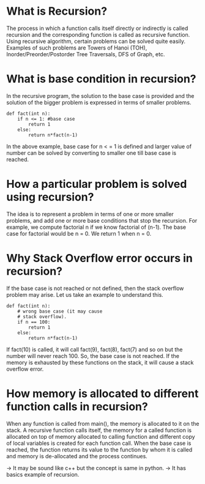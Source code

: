 # What is Recursion?
The process in which a function calls itself directly or indirectly is called recursion and the corresponding function is called as recursive function. Using recursive algorithm, certain problems can be solved quite easily. Examples of such problems are Towers of Hanoi (TOH), Inorder/Preorder/Postorder Tree Traversals, DFS of Graph, etc.

# What is base condition in recursion?
In the recursive program, the solution to the base case is provided and the solution of the bigger problem is expressed in terms of smaller problems.

    def fact(int n):
        if n <= 1: #base case
            return 1
        else:    
            return n*fact(n-1)    
    
In the above example, base case for n < = 1 is defined and larger value of number can be solved by converting to smaller one till base case is reached.

# How a particular problem is solved using recursion?
The idea is to represent a problem in terms of one or more smaller problems, and add one or more base conditions that stop the recursion. For example, we compute factorial n if we know factorial of (n-1). The base case for factorial would be n = 0. We return 1 when n = 0.

# Why Stack Overflow error occurs in recursion?
If the base case is not reached or not defined, then the stack overflow problem may arise. Let us take an example to understand this.

    def fact(int n):
        # wrong base case (it may cause
        # stack overflow).
        if n == 100: 
            return 1
        else:
            return n*fact(n-1)
            
If fact(10) is called, it will call fact(9), fact(8), fact(7) and so on but the number will never reach 100. So, the base case is not reached. If the memory is exhausted by these functions on the stack, it will cause a stack overflow error.

# How memory is allocated to different function calls in recursion?
When any function is called from main(), the memory is allocated to it on the stack. A recursive function calls itself, the memory for a called function is allocated on top of memory allocated to calling function and different copy of local variables is created for each function call. When the base case is reached, the function returns its value to the function by whom it is called and memory is de-allocated and the process continues.

 -> It may be sound like c++ but the concept is same in python.
 -> It has basics example of recursion.
